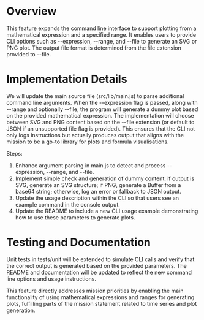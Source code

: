 # Overview
This feature expands the command line interface to support plotting from a mathematical expression and a specified range. It enables users to provide CLI options such as --expression, --range, and --file to generate an SVG or PNG plot. The output file format is determined from the file extension provided to --file.

# Implementation Details
We will update the main source file (src/lib/main.js) to parse additional command line arguments. When the --expression flag is passed, along with --range and optionally --file, the program will generate a dummy plot based on the provided mathematical expression. The implementation will choose between SVG and PNG content based on the --file extension (or default to JSON if an unsupported file flag is provided). This ensures that the CLI not only logs instructions but actually produces output that aligns with the mission to be a go-to library for plots and formula visualisations.

Steps:
1. Enhance argument parsing in main.js to detect and process --expression, --range, and --file.
2. Implement simple check and generation of dummy content: if output is SVG, generate an SVG structure; if PNG, generate a Buffer from a base64 string; otherwise, log an error or fallback to JSON output.
3. Update the usage description within the CLI so that users see an example command in the console output.
4. Update the README to include a new CLI usage example demonstrating how to use these parameters to generate plots.

# Testing and Documentation
Unit tests in tests/unit will be extended to simulate CLI calls and verify that the correct output is generated based on the provided parameters. The README and documentation will be updated to reflect the new command line options and usage instructions.

This feature directly addresses mission priorities by enabling the main functionality of using mathematical expressions and ranges for generating plots, fulfilling parts of the mission statement related to time series and plot generation.